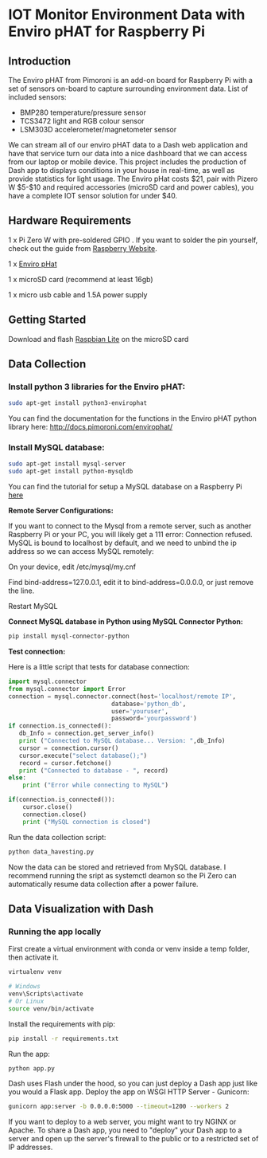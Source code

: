 # IOT Monitor Environment Data with Enviro pHAT for Raspberry Pi

## Introduction

The Enviro pHAT from Pimoroni is an add-on board for Raspberry Pi with a set of sensors on-board to capture surrounding environment data. List of included sensors:

* BMP280 temperature/pressure sensor
* TCS3472 light and RGB colour sensor
* LSM303D accelerometer/magnetometer sensor

We can stream all of our enviro pHAT data to a Dash web application and have that service turn our data into a nice dashboard that we can access from our laptop or mobile device. This project includes the production of Dash app to displays conditions in your house in real-time, as well as provide statistics for light usage. The Enviro pHat costs \$21, pair with Pizero W \$5-\$10 and required accessories (microSD card and power cables), you have a complete IOT sensor solution for under \$40.

## Hardware Requirements

1 x Pi Zero W with pre-soldered GPIO . If you want to solder the pin yourself, check out the guide from [Raspberry Website](https://www.raspberrypi.org/blog/getting-started-soldering/).

1 x [Enviro pHat](https://shop.pimoroni.com/products/enviro-phat)

1 x microSD card (recommend at least 16gb)

1 x micro usb cable and 1.5A power supply

## Getting Started

Download and flash [Raspbian Lite](https://www.raspberrypi.org/downloads/raspbian/) on the microSD card

## Data Collection

### Install python 3 libraries for the Enviro pHAT:

```bash
sudo apt-get install python3-envirophat
```

You can find the documentation for the functions in the Enviro pHAT python library here: http://docs.pimoroni.com/envirophat/

### Install MySQL database:

```bash
sudo apt-get install mysql-server
sudo apt-get install python-mysqldb
```

You can find the tutorial for setup a MySQL database on a Raspberry Pi [here](https://pimylifeup.com/raspberry-pi-mysql/)

**Remote Server Configurations:**

If you want to connect to the Mysql from a remote server, such as another Raspberry Pi or your PC, you will likely get a 111 error: Connection refused. MySQL is bound to localhost by default, and we need to unbind the ip address so we can access MySQL remotely:

On your device, edit /etc/mysql/my.cnf

Find bind-address=127.0.0.1, edit it to bind-address=0.0.0.0, or just remove the line.

Restart MySQL

**Connect MySQL database in Python using MySQL Connector Python:**

```bash
pip install mysql-connector-python
```

**Test connection:**

Here is a little script that tests for database connection:

```python
import mysql.connector
from mysql.connector import Error
connection = mysql.connector.connect(host='localhost/remote IP',
                             database='python_db',
                             user='youruser',
                             password='yourpassword')
if connection.is_connected():
   db_Info = connection.get_server_info()
   print ("Connected to MySQL database... Version: ",db_Info)
   cursor = connection.cursor()
   cursor.execute("select database();")
   record = cursor.fetchone()
   print ("Connected to database - ", record)
else:
    print ("Error while connecting to MySQL")

if(connection.is_connected()):
    cursor.close()
    connection.close()
    print ("MySQL connection is closed")
```

Run the data collection script:

```bash
python data_havesting.py
```

Now the data can be stored and retrieved from MySQL database. I recommend running the sript as systemctl deamon so the Pi Zero can automatically resume data collection after a power failure.

## Data Visualization with Dash

### Running the app locally

First create a virtual environment with conda or venv inside a temp folder, then activate it.

```bash
virtualenv venv

# Windows
venv\Scripts\activate
# Or Linux
source venv/bin/activate
```
Install the requirements with pip:

```bash
pip install -r requirements.txt
```

Run the app:

```bash
python app.py
```

Dash uses Flash under the hood, so you can just deploy a Dash app just like you would a Flask app.
Deploy the app on WSGI HTTP Server - Gunicorn:

```bash
gunicorn app:server -b 0.0.0.0:5000 --timeout=1200 --workers 2
```

If you want to deploy to a web server, you might want to try NGINX or Apache. To share a Dash app, you need to "deploy" your Dash app to a server and open up the server's firewall to the public or to a restricted set of IP addresses.
 
